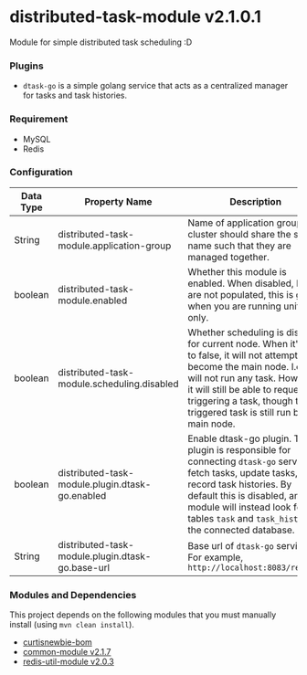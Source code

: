 # distributed-task-module v2.1.0.1

Module for simple distributed task scheduling :D

### Plugins

- `dtask-go` is a simple golang service that acts as a centralized manager for tasks and task histories. 

### Requirement 

- MySQL
- Redis

### Configuration

Data Type | Property Name | Description | Default Value
--------- | ------------- | ----------- | --------------
String | distributed-task-module.application-group | Name of application group, a cluster should share the same name such that they are managed together. | default
boolean | distributed-task-module.enabled | Whether this module is enabled. When disabled, beans are not populated, this is good when you are running unit tests only. | true
boolean | distributed-task-module.scheduling.disabled | Whether scheduling is disabled for current node. When it's set to false, it will not attempt to become the main node. I.e., it will not run any task. However, it will still be able to request triggering a task, though the triggered task is still run by the main node. | false
boolean | distributed-task-module.plugin.dtask-go.enabled | Enable dtask-go plugin. This plugin is responsible for connecting `dtask-go` service to fetch tasks, update tasks, and record task histories. By default this is disabled, and this module will instead look for tables `task` and `task_history` in the connected database. | false
String | distributed-task-module.plugin.dtask-go.base-url | Base url of `dtask-go` service. For example, `http://localhost:8083/remote/` | 

### Modules and Dependencies

This project depends on the following modules that you must manually install (using `mvn clean install`).

- [curtisnewbie-bom](https://github.com/CurtisNewbie/curtisnewbie-bom)
- [common-module v2.1.7](https://github.com/CurtisNewbie/common-module/tree/v2.1.7)
- [redis-util-module v2.0.3](https://github.com/CurtisNewbie/redis-util-module/tree/v2.0.3)